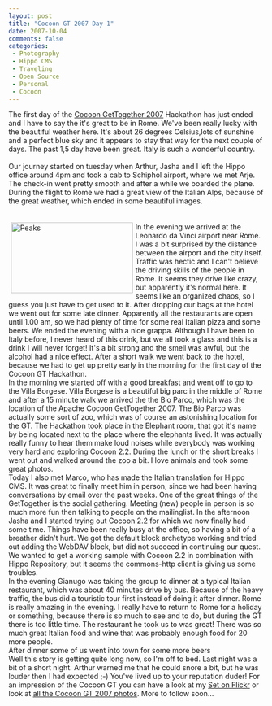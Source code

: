 ```yaml
---
layout: post
title: "Cocoon GT 2007 Day 1"
date: 2007-10-04
comments: false
categories:
 - Photography
 - Hippo CMS
 - Traveling
 - Open Source
 - Personal
 - Cocoon
---
```


<div class='post'>
The first day of the <a href="http://www.cocoongt.org" target="_blank">Cocoon GetTogether 2007</a> Hackathon has just ended and I have to say the it's great to be in Rome. We've been really lucky with the beautiful weather here. It's about 26 degrees Celsius,lots of sunshine and a perfect blue sky and it appears to stay that way for the next couple of days. The past 1,5 day have been great. Italy is such a wonderful country.<br/><br/>Our journey started on tuesday when Arthur, Jasha and I left the Hippo office around 4pm and took a cab to Schiphol airport, where we met Arje. The check-in went pretty smooth and after a while we boarded the plane. During the flight to Rome we had a great view of the Italian Alps, because of the great weather, which ended in some beautiful images.<br/><br/><br/><a href="http://www.flickr.com/photos/reijnj/1476265814/" title="Photo Sharing"><img src="http://farm2.static.flickr.com/1252/1476265814_15cc3fe989_m.jpg" width="240" height="139" alt="Peaks" align="left" hspace="5"/></a> In the evening we arrived at the Leonardo da Vinci airport near Rome. I was a bit surprised by the distance between the airport and the city itself. Traffic was hectic and I can't believe the driving skills of the people in Rome. It seems they drive like crazy, but apparently it's normal here. It seems like an organized chaos, so I guess you just have to get used to it. After dropping our bags at the hotel we went out for some late dinner. Apparently all the restaurants are open until 1.00 am, so we had plenty of time for some real Italian pizza and some beers. We ended the evening with a nice grappa. Although I have been to Italy before, I never heard of this drink, but we all took a glass and this is a drink I will never forget! It's a bit strong and the smell was awful, but the alcohol had a nice effect. After a short walk we went back to the hotel, because we had to get up pretty early in the morning for the first day of the Cocoon GT Hackathon.<br/>In the morning we started off with a good breakfast and went off to go to the Villa Borgese. Villa Borgese is a beautiful big parc in the middle of Rome and after a 15 minute walk we arrived the the Bio Parco, which was the location of the Apache Cocoon GetTogether 2007. The Bio Parco was actually some sort of zoo, which was of course an astonishing location for the GT. The Hackathon took place in the Elephant room, that got it's name by being located next to the place where the elephants lived. It was actually really funny to hear them make loud noises while everybody was working very hard and exploring Cocoon 2.2. During the lunch or the short breaks I went out and walked around the zoo a bit. I love animals and took some great photos.<br/>Today I also met Marco, who has made the Italian translation for Hippo CMS. It was great to finally meet him in person, since we had been having conversations by email over the past weeks. One of the great things of the GetTogether is the social gathering. Meeting (new) people in person is so much more fun then talking to people on the mailinglist. In the afternoon Jasha and I started trying out Cocoon 2.2 for which we now finally had some time. Things have been really busy at the office, so having a bit of a breather didn't hurt. We got the default block archetype working and tried out adding the WebDAV block, but did not succeed in continuing our quest. We wanted to get a working sample with Cocoon 2.2 in combination with Hippo Repository, but it seems the commons-http client is giving us some troubles.<br/>In the evening Gianugo was taking the group to dinner at a typical Italian restaurant, which was about 40 minutes drive by bus. Because of the heavy traffic, the bus did a touristic tour first instead of doing it after dinner. Rome is really amazing in the evening. I really have to return to Rome for a holiday or something, because there is so much to see and to do, but during the GT there is too little time. The restaurant he took us to was great! There was so much great Italian food and wine that was probably enough food for 20 more people.<br/>After dinner some of us went into town for some more beers<br/>Well this story is getting quite long now, so I'm off to bed. Last night was a bit of a short night. Arthur warned me that he could snore a bit, but he was louder then I had expected ;-) You've lived up to your reputation duder! For an impression of the Cocoon GT you can have a look at my <a href="http://www.flickr.com/photos/reijnj/sets/72157602242460838/" target="_blank">Set on Flickr</a> or look at <a href="http://www.flickr.com/search/?w=all&q=cocoongt2007&m=text" target="_blank">all the Cocoon GT 2007 photos</a>. More to follow soon...<br/></div>
